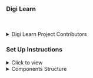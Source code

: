 ### Digi Learn
<br/>
<div style="text-align: center;">
    <img src="" alt="" style="max-width:70%;box-shadow:0 2.8px 2.2px rgba(0, 0, 0, 0.12)">
</div>
<br/>

<details>
<summary>Digi Learn Project Contributors</summary>
- ENOCK MOKUA `SCRUM MASTER`
- ANDREEN MUCHIRI `MEMBER`
- DUNCAN CHERYOT `MEMBER`
- JOSE MUHLANGA `MEMBER`
- FERDINAND `MEMBER`
</details>

### Set Up Instructions

<details>
<summary>Click to view</summary>

- Download dependencies by running `npm install`
- Start up the app using `npm start`
</details>

<!-- ### Completion Instruction

<details>
<summary>Functionality to be added</summary>
<br/>

The app must have the following functionalities



</details> -->

<details>
<summary>Components Structure</summary>

<!-- <br/>
<div style="text-align: center;">
    <img src="https://assets.ccbp.in/frontend/content/react-js/navbar-with-context-component-structure-breakdown-home.png" alt="component structure breakdown Home" style="max-width:100%;box-shadow:0 2.8px 2.2px rgba(0, 0, 0, 0.12)">
</div>
<br/>
<div style="text-align: center;">
    <img src="https://assets.ccbp.in/frontend/content/react-js/navbar-with-context-component-structure-breakdown-about.png" alt="component structure breakdown About" style="max-width:100%;box-shadow:0 2.8px 2.2px rgba(0, 0, 0, 0.12)">
</div>
<br/> -->

<!-- </details>

<details>
<summary>Implementation Files</summary>
<br/>

Use these files to complete the implementation:


</details>

### Important Note -->

<details>
<summary>Click to view</summary>

<br/>

<!-- **The following instructions are required for the tests to pass** -->
<!-- 
- The **Home** image for light theme and dark theme should have the alt attribute value as `home`
- The **About** image for light theme and dark theme should have the alt attribute value as `about`
- The **Website Logo** image for light theme and dark theme should have the alt attribute value as `website logo`
- The **Theme** image for light theme and dark theme should have the alt attribute value as `theme`
- The Theme button should have the testid as `theme` -->

</details>

<!-- ### Resources -->

<details>
<summary>TECHNOLOGY USED</summary>
**REACTJS 
**RUBY**
**SINATRA**
**BOOTSTRAP**
**CSS**

</details>

<details>
<summary>Colors</summary>

<br/>


</details>

<details>
<summary>Font-families</summary>

- Roboto

</details>

<!-- > ### _Things to Keep in Mind_
>
> - All components you implement should go in the `src/components` directory.
> - Don't change the component folder names as those are the files being imported into the tests.
> - **Do not remove the pre-filled code**
> - Want to quickly review some of the concepts you’ve been learning? Take a look at the Cheat Sheets. -->
